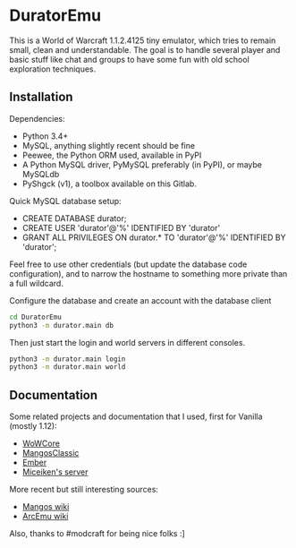 DuratorEmu
==========

This is a World of Warcraft 1.1.2.4125 tiny emulator, which tries to remain
small, clean and understandable. The goal is to handle several player and basic
stuff like chat and groups to have some fun with old school exploration
techniques.



Installation
------------

Dependencies:

- Python 3.4+
- MySQL, anything slightly recent should be fine
- Peewee, the Python ORM used, available in PyPI
- A Python MySQL driver, PyMySQL preferably (in PyPI), or maybe MySQLdb
- PyShgck (v1), a toolbox available on this Gitlab.

Quick MySQL database setup:

- CREATE DATABASE durator;
- CREATE USER 'durator'@'%' IDENTIFIED BY 'durator'
- GRANT ALL PRIVILEGES ON durator.* TO 'durator'@'%' IDENTIFIED BY 'durator';

Feel free to use other credentials (but update the database code configuration),
and to narrow the hostname to something more private than a full wildcard.

Configure the database and create an account with the database client

``` bash
cd DuratorEmu
python3 -m durator.main db
```

Then just start the login and world servers in different consoles.

``` bash
python3 -m durator.main login
python3 -m durator.main world
```



Documentation
-------------

Some related projects and documentation that I used, first for Vanilla (mostly
1.12):

- [WoWCore](https://github.com/RomanRom2/WoWCore/)
- [MangosClassic](https://github.com/cmangos/mangos-classic)
- [Ember](https://github.com/EmberEmu/Ember)
- [Miceiken's server](http://git.clusterbrain.net/miceiken/WoWClassicServer)

More recent but still interesting sources:

- [Mangos wiki](https://getmangos.eu/wiki/Reference%20Information)
- [ArcEmu wiki](http://www.arcemu.org/wiki/Packets)

Also, thanks to #modcraft for being nice folks :]
